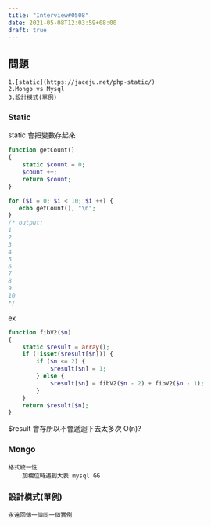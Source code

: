 ```yaml
---
title: "Interview#0508"
date: 2021-05-08T12:03:59+08:00
draft: true
---
```


## 問題

    1.[static](https://jaceju.net/php-static/)
    2.Mongo vs Mysql
    3.設計模式(單例)

### Static

static 會把變數存起來

```php
function getCount()
{
    static $count = 0;
    $count ++;
    return $count;
}

for ($i = 0; $i < 10; $i ++) {
   echo getCount(), "\n";
}
/* output:
1
2
3
4
5
6
7
8
9
10
*/
```

ex

```php
function fibV2($n)
{
    static $result = array();
    if (!isset($result[$n])) {
        if ($n <= 2) {
            $result[$n] = 1;
        } else {
            $result[$n] = fibV2($n - 2) + fibV2($n - 1);
        }
    }
    return $result[$n];
}
```

$result 會存所以不會遞迴下去太多次 O(n)?

### Mongo

    格式統一性
        加欄位時遇到大表 mysql GG

### 設計模式(單例)

    永遠回傳一個同一個實例

